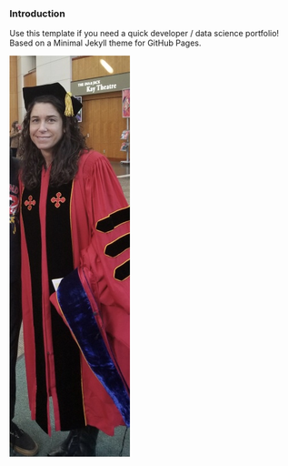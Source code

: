 
### Introduction

Use this template if you need a quick developer / data science portfolio! Based on a Minimal Jekyll theme for GitHub Pages.

<img src="images/Anna grad pic.jpg?raw=true"/>
